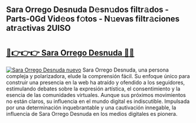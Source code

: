 ## Sara Orrego Desnuda D𝚎sn𝚞dos filtr𝚊dos - Parts-0Gd Vid𝚎os f𝚘tos - N𝚞evas filtr𝚊ciones atr𝚊ctivas 2UISO

# <h2><a href="http://mbbgvm.tromn.icu/?c=Sara+Orrego+Desnuda">🔗👉👉👉 Sara Orrego Desnuda 🔗🔗</a></h2>

[![Sara Orrego Desnuda nuevo](https://i.imgur.com/pEAQMta.gif)](http://mbbgvm.tromn.icu/?c=Sara+Orrego+Desnuda)
Sara Orrego Desnuda, una persona compleja y polarizadora, elude la comprensión fácil. Su enfoque único para construir una presencia en la web ha atraído y ofendido a los seguidores, estimulando debates sobre la expresión artística, el consentimiento y la esencia de las comunidades virtuales. Aunque sus próximos movimientos no están claros, su influencia en el mundo digital es indiscutible. Impulsada por una determinación inquebrantable y una cautivación innegable, la influencia de Sara Orrego Desnuda en los medios digitales es pionera.

